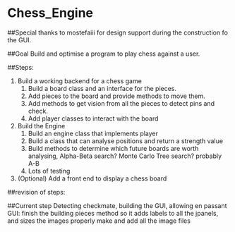 # Chess_Engine

##Special thanks to mostefaiii for design support during the construction fo the GUI. 

##Goal
Build and optimise a program to play chess against a user.

##Steps:
1. Build a working backend for a chess game
   1. Build a board class and an interface for the pieces.
   2. Add pieces to the board and provide methods to move them.
   3. Add methods to get vision from all the pieces to detect pins and check.
   4. Add player classes to interact with the board
2. Build the Engine
   1. Build an engine class that implements player
   2. Build a class that can analyse positions and return a strength value
   3. Build methods to determine which future boards are worth analysing, Alpha-Beta search? Monte Carlo Tree search? probably A-B
   4. Lots of testing
3. (Optional) Add a front end to display a chess board


##revision of steps:


##Current step
Detecting checkmate, building the GUI, allowing en passant
GUI: finish the building pieces method so it adds labels to all the jpanels, and sizes the images properly
make and add all the image files
